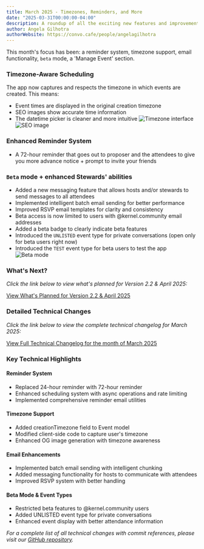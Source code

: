 ```yaml
---
title: March 2025 - Timezones, Reminders, and More
date: "2025-03-31T00:00:00-04:00"
description: A roundup of all the exciting new features and improvements we've added to Convo this month
author: Angela Gilhotra
authorWebsite: https://convo.cafe/people/angelagilhotra
---
```

This month's focus has been: a reminder system, timezone support, email functionality, `beta` mode, a 'Manage Event' section.

### Timezone-Aware Scheduling

The app now captures and respects the timezone in which events are created. This means:

- Event times are displayed in the original creation timezone
- SEO images show accurate time information
- The datetime picker is cleaner and more intuitive
![Timezone interface](/images/blog/timezone-interface.png)
![SEO image](/images/blog/SEO.png)
### Enhanced Reminder System

- A 72-hour reminder that goes out to proposer and the attendees to give you more advance notice + prompt to invite your friends

### `Beta` mode + enhanced Stewards' abilities
- Added a new messaging feature that allows hosts and/or stewards to send messages to all attendees
- Implemented intelligent batch email sending for better performance
- Improved RSVP email templates for clarity and consistency
- Beta access is now limited to users with @kernel.community email addresses
- Added a beta badge to clearly indicate beta features
- Introduced the `UNLISTED` event type for private conversations (open only for beta users right now)
- Introduced the `TEST` event type for beta users to test the app
![Beta mode](/images/blog/beta-badge.png)

### What's Next?

*Click the link below to view what's planned for Version 2.2 & April 2025:*

[View What's Planned for Version 2.2 & April 2025](https://github.com/kernel-community/convo-app/milestone/10)

### Detailed Technical Changes

*Click the link below to view the complete technical changelog for March 2025:*

[View Full Technical Changelog for the month of March 2025](https://github.com/kernel-community/convo-app/commits/main?since=2025-03-01&until=2025-03-31)

### Key Technical Highlights

#### Reminder System
- Replaced 24-hour reminder with 72-hour reminder
- Enhanced scheduling system with async operations and rate limiting
- Implemented comprehensive reminder email utilities

#### Timezone Support
- Added creationTimezone field to Event model
- Modified client-side code to capture user's timezone
- Enhanced OG image generation with timezone awareness

#### Email Enhancements
- Implemented batch email sending with intelligent chunking
- Added messaging functionality for hosts to communicate with attendees
- Improved RSVP system with better handling

#### Beta Mode & Event Types
- Restricted beta features to @kernel.community users
- Added UNLISTED event type for private conversations
- Enhanced event display with better attendance information

*For a complete list of all technical changes with commit references, please visit our [GitHub repository](https://github.com/kernel-community/convo-app/commits/main).*

